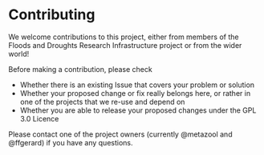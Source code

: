 # Contributing

We welcome contributions to this project, either from members of the Floods and Droughts Research Infrastructure project or from the wider world!

Before making a contribution, please check

* Whether there is an existing Issue that covers your problem or solution
* Whether your proposed change or fix really belongs here, or rather in one of the projects that we re-use and depend on
* Whether you are able to release your proposed changes under the GPL 3.0 Licence

Please contact one of the project owners (currently @metazool and @ffgerard) if you have any questions.


